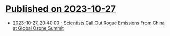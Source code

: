 # [Published on 2023-10-27](index.md)

* [2023-10-27, 20:40:00](https://news.slashdot.org/story/23/10/27/1352214/scientists-call-out-rogue-emissions-from-china-at-global-ozone-summit?utm_source=rss1.0mainlinkanon&utm_medium=feed) - [Scientists Call Out Rogue Emissions From China at Global Ozone Summit](https://news.slashdot.org/story/23/10/27/1352214/scientists-call-out-rogue-emissions-from-china-at-global-ozone-summit?utm_source=rss1.0mainlinkanon&utm_medium=feed)
